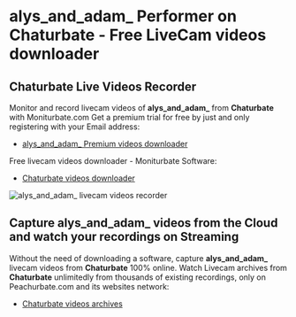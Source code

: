 # alys_and_adam_ Performer on Chaturbate - Free LiveCam videos downloader

## Chaturbate Live Videos Recorder

Monitor and record livecam videos of **alys_and_adam_** from **Chaturbate** with Moniturbate.com
Get a premium trial for free by just and only registering with your Email address:
* [alys_and_adam_ Premium videos downloader](https://moniturbate.com/request-demo-licence-key.html)

Free livecam videos downloader - Moniturbate Software:
* [Chaturbate videos downloader](https://moniturbate.com/moniturbate-download-software.html)

![alys_and_adam_ livecam videos recorder](https://peachurnet.com/templates/moniturbate-software.png)


## Capture alys_and_adam_ videos from the Cloud and watch your recordings on Streaming

Without the need of downloading a software, capture **alys_and_adam_** livecam videos from **Chaturbate** 100% online.
Watch Livecam archives from **Chaturbate** unlimitedly from thousands of existing recordings, only on Peachurbate.com and its websites network:
* [Chaturbate videos archives](https://peachurnet.com/)